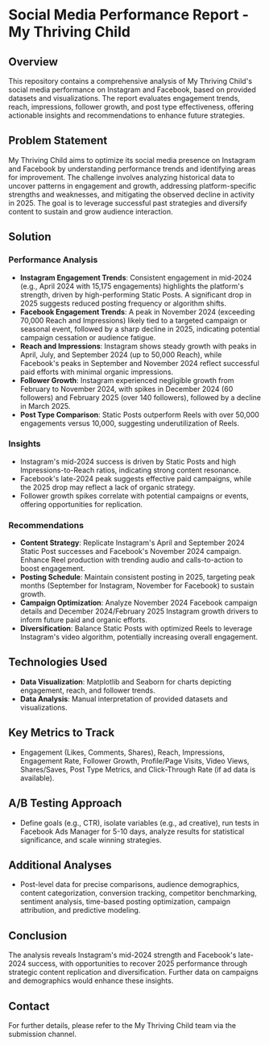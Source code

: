 # Social Media Performance Report - My Thriving Child

## Overview
This repository contains a comprehensive analysis of My Thriving Child's social media performance on Instagram and Facebook, based on provided datasets and visualizations. The report evaluates engagement trends, reach, impressions, follower growth, and post type effectiveness, offering actionable insights and recommendations to enhance future strategies.

## Problem Statement
My Thriving Child aims to optimize its social media presence on Instagram and Facebook by understanding performance trends and identifying areas for improvement. The challenge involves analyzing historical data to uncover patterns in engagement and growth, addressing platform-specific strengths and weaknesses, and mitigating the observed decline in activity in 2025. The goal is to leverage successful past strategies and diversify content to sustain and grow audience interaction.

## Solution
### Performance Analysis
- **Instagram Engagement Trends**: Consistent engagement in mid-2024 (e.g., April 2024 with 15,175 engagements) highlights the platform's strength, driven by high-performing Static Posts. A significant drop in 2025 suggests reduced posting frequency or algorithm shifts.
- **Facebook Engagement Trends**: A peak in November 2024 (exceeding 70,000 Reach and Impressions) likely tied to a targeted campaign or seasonal event, followed by a sharp decline in 2025, indicating potential campaign cessation or audience fatigue.
- **Reach and Impressions**: Instagram shows steady growth with peaks in April, July, and September 2024 (up to 50,000 Reach), while Facebook's peaks in September and November 2024 reflect successful paid efforts with minimal organic impressions.
- **Follower Growth**: Instagram experienced negligible growth from February to November 2024, with spikes in December 2024 (60 followers) and February 2025 (over 140 followers), followed by a decline in March 2025.
- **Post Type Comparison**: Static Posts outperform Reels with over 50,000 engagements versus 10,000, suggesting underutilization of Reels.

### Insights
- Instagram's mid-2024 success is driven by Static Posts and high Impressions-to-Reach ratios, indicating strong content resonance.
- Facebook's late-2024 peak suggests effective paid campaigns, while the 2025 drop may reflect a lack of organic strategy.
- Follower growth spikes correlate with potential campaigns or events, offering opportunities for replication.

### Recommendations
- **Content Strategy**: Replicate Instagram's April and September 2024 Static Post successes and Facebook's November 2024 campaign. Enhance Reel production with trending audio and calls-to-action to boost engagement.
- **Posting Schedule**: Maintain consistent posting in 2025, targeting peak months (September for Instagram, November for Facebook) to sustain growth.
- **Campaign Optimization**: Analyze November 2024 Facebook campaign details and December 2024/February 2025 Instagram growth drivers to inform future paid and organic efforts.
- **Diversification**: Balance Static Posts with optimized Reels to leverage Instagram's video algorithm, potentially increasing overall engagement.

## Technologies Used
- **Data Visualization**: Matplotlib and Seaborn for charts depicting engagement, reach, and follower trends.
- **Data Analysis**: Manual interpretation of provided datasets and visualizations.

## Key Metrics to Track
- Engagement (Likes, Comments, Shares), Reach, Impressions, Engagement Rate, Follower Growth, Profile/Page Visits, Video Views, Shares/Saves, Post Type Metrics, and Click-Through Rate (if ad data is available).

## A/B Testing Approach
- Define goals (e.g., CTR), isolate variables (e.g., ad creative), run tests in Facebook Ads Manager for 5-10 days, analyze results for statistical significance, and scale winning strategies.

## Additional Analyses
- Post-level data for precise comparisons, audience demographics, content categorization, conversion tracking, competitor benchmarking, sentiment analysis, time-based posting optimization, campaign attribution, and predictive modeling.

## Conclusion
The analysis reveals Instagram's mid-2024 strength and Facebook's late-2024 success, with opportunities to recover 2025 performance through strategic content replication and diversification. Further data on campaigns and demographics would enhance these insights.

## Contact
For further details, please refer to the My Thriving Child team via the submission channel.